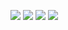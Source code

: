 ![](https://gh-tags.vercel.app/api?lang=javascript&size=small) ![](https://gh-tags.vercel.app/api?lang=lua&size=small) ![](https://gh-tags.vercel.app/api?lang=kotlin&size=small) ![](https://gh-tags.vercel.app/api?lang=java&size=small)
